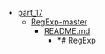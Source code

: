 - <a href = "E:\Node_projects\Node_Way\Education\Timur_Video_JS\part_17\cat.part_17\dir.part_17.md">part_17</a>
    - <a href = "E:\Node_projects\Node_Way\Education\Timur_Video_JS\part_17\RegExp-master\cat.RegExp-master\dir.RegExp-master.md">RegExp-master</a>
        - <a href = "E:\Node_projects\Node_Way\Education\Timur_Video_JS\part_17\RegExp-master\README.md">README.md</a>
            - *# RegExp
    
